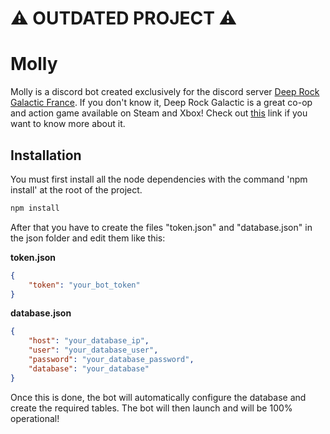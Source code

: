 # ⚠️ OUTDATED PROJECT ⚠️

# Molly

Molly is a discord bot created exclusively for the discord server [Deep Rock Galactic France](https://discord.gg/TBxaXEC).
If you don't know it, Deep Rock Galactic is a great co-op and action game available on Steam and Xbox!
Check out [this](https://store.steampowered.com/app/548430/Deep_Rock_Galactic/) link if you want to know more about it.

## Installation

You must first install all the node dependencies with the command 'npm install' at the root of the project.

```bash
npm install
```

After that you have to create the files "token.json" and "database.json" in the json folder and edit them like this: 

**token.json**

```json
{
    "token": "your_bot_token"
}
```

**database.json**

```json
{
    "host": "your_database_ip",
    "user": "your_database_user",
    "password": "your_database_password",
    "database": "your_database"
}
```

Once this is done, the bot will automatically configure the database and create the required tables. The bot will then launch and will be 100% operational!
